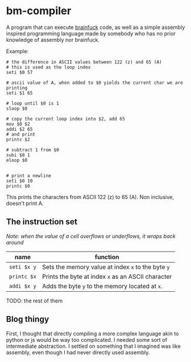 # bm-compiler

A program that can execute [brainfuck](https://esolangs.org/wiki/Brainfuck) code, as well as a simple assembly inspired programming language made by somebody who has no prior knowledge of assembly nor brainfuck.

Example:

```
# the difference in ASCII values between 122 (z) and 65 (A)
# this is used as the loop index
seti $0 57

# ascii value of A, when added to $0 yields the current char we are printing
seti $1 65

# loop until $0 is 1
sloop $0

# copy the current loop index into $2, add 65
mov $0 $2
addi $2 65
# and print
printc $2

# subtract 1 from $0
subi $0 1
eloop $0


# print a newline
seti $0 10
printc $0
```

This prints the characters from ASCII 122 (z) to 65 (A). Non inclusive, doesn't print A.

## The instruction set

_Note: when the value of a cell overflows or underflows, it wraps back around_

| name        | function                                           |
| ----------- | -------------------------------------------------- |
| `seti $x y` | Sets the memory value at index `x` to the byte `y` |
| `printc $x` | Prints the byte at index `x` as an ASCII character |
| `addi $x y` | Adds the byte `y` to the memory located at `x`.    |

TODO: the rest of them

## Blog thingy

First, I thought that directly compiling a more complex language akin to python or js would be way too complicated. I needed some sort of intermediate abstraction. I settled on something that I imagined was like assembly, even though I had never directly used assembly.
